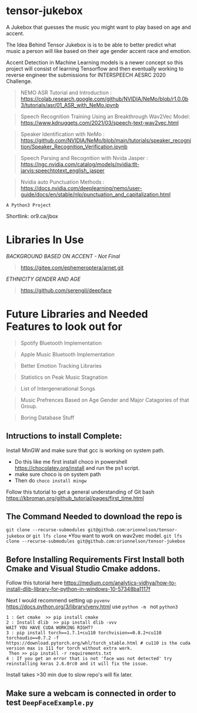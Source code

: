 # tensor-jukebox
A Jukebox that guesses the music you might want to play based on age and accent.

The Idea Behind Tensor Jukebox is is to be able to better predict what music a person will like based on their age gender accent race and emotion.

Accent Detection in Machine Learning models is a newer concept so this project will consist of learning Tensorflow and then eventually working to reverse engineer the submissions for INTERSPEECH AESRC 2020 Challenge.

> NEMO ASR Tutorial and Introduction : https://colab.research.google.com/github/NVIDIA/NeMo/blob/r1.0.0b3/tutorials/asr/01_ASR_with_NeMo.ipynb

> Speech Recognition Training Using an Breakthrough Wav2Vec Model: https://www.kdnuggets.com/2021/03/speech-text-wav2vec.html

> Speaker Identification with NeMo : https://github.com/NVIDIA/NeMo/blob/main/tutorials/speaker_recognition/Speaker_Recognition_Verification.ipynb

> Speech Parsing and Recognition with Nvida Jasper : https://ngc.nvidia.com/catalog/models/nvidia:tlt-jarvis:speechtotext_english_jasper

> Nvidia auto Punctuation Methods : https://docs.nvidia.com/deeplearning/nemo/user-guide/docs/en/stable/nlp/punctuation_and_capitalization.html

```A Python3 Project ```

Shortlink: or9.ca/jbox

# Libraries In Use
 *BACKGROUND BASED ON ACCENT - Not Final*
> https://gitee.com/ephemeroptera/arnet.git
 
 *ETHNICITY GENDER AND AGE*
 
> https://github.com/serengil/deepface

# Future Libraries and Needed Features to look out for

> Spotify Bluetooth Implementation

> Apple Music Bluetooth Implementation

> Better Emotion Tracking Libraries

> Statistics on Peak Music Stagnation

> List of Intergenerational Songs

> Music Prefrences Based on Age Gender and Major Catagories of that Group.

> Boring Database Stuff


## Intructions to install Complete:

Install MinGW and make sure that gcc is working on system path.

- Do this like me first install choco in powershell https://chocolatey.org/install and run the ps1 script.
- make sure choco is on system path
- Then do  ```choco install mingw``` 

Follow this tutorial to get a general understanding of Git bash https://kbroman.org/github_tutorial/pages/first_time.html

## The Command Needed to download the repo is

```git clone --recurse-submodules git@github.com:orionnelson/tensor-jukebox```
or
```git lfs clone``` *You want to work on wav2vec model.
```git lfs clone --recurse-submodules git@github.com:orionnelson/tensor-jukebox```

## Before Installing Requirements First Install both Cmake and Visual Studio Cmake addons.

Follow this tutorial here https://medium.com/analytics-vidhya/how-to-install-dlib-library-for-python-in-windows-10-57348ba1117f

Next I would recommend setting up ```pyvenv``` https://docs.python.org/3/library/venv.html use ```python -m ``` not ```python3```
```
1 : Get cmake  >> pip install cmake
2 : Install dlib  >> pip install dlib -vvv
WAIT YOU HAVE CUDA WORKING RIGHT?
3 : pip install torch==1.7.1+cu110 torchvision==0.8.2+cu110 torchaudio==0.7.2 -f https://download.pytorch.org/whl/torch_stable.html # cu110 is the cuda version max is 111 for torch without extra work.
 Then >> pip install -r requirements.txt
4 : If you get an error that is not 'face was not detected' try reinstalling keras 2.6.0rc0 and it will fix the issue.
```
Install takes >30 min due to slow repo's will fix later.

## Make sure a webcam is connected in order to test ```DeepFaceExample.py```
